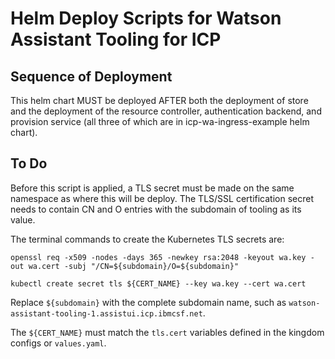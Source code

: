 # Helm Deploy Scripts for Watson Assistant Tooling for ICP

## Sequence of Deployment
This helm chart MUST be deployed AFTER both the deployment of store and the deployment of the resource controller, authentication backend, and provision service (all three of which are in icp-wa-ingress-example helm chart).

## To Do
Before this script is applied, a TLS secret must be made on the same namespace as where this will be deploy. The TLS/SSL certification secret needs to contain CN and O entries with the subdomain of tooling as its value.

The terminal commands to create the Kubernetes TLS secrets are:
```
openssl req -x509 -nodes -days 365 -newkey rsa:2048 -keyout wa.key -out wa.cert -subj "/CN=${subdomain}/O=${subdomain}"

kubectl create secret tls ${CERT_NAME} --key wa.key --cert wa.cert
```

Replace `${subdomain}` with the complete subdomain name, such as `watson-assistant-tooling-1.assistui.icp.ibmcsf.net`.

The `${CERT_NAME}` must match the `tls.cert` variables defined in the kingdom configs or `values.yaml`.

